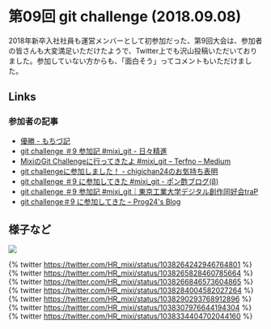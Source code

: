 # 第09回 git challenge (2018.09.08)

2018年新卒入社社員も運営メンバーとして初参加だった、第9回大会は、参加者の皆さんも大変満足いただけたようで、Twitter上でも沢山投稿いただいておりました。参加していない方からも、「面白そう」ってコメントもいただけました。

## Links

### 参加者の記事

- [優勝 - もちづ記](http://motttey.hatenablog.com/entry/2018/09/09/192849)
- [git challenge ＃9 参加記 #mixi_git - 日々精進](https://muttan1203.hatenablog.com/entry/mixi-git-challenge-9)
- [MixiのGit Challengeに行ってきたよ #mixi_git – Terfno – Medium](https://medium.com/@sueda.takahito/mixiのgit-challengeに行ってきたよ-mixi-git-ea9b5dd98778)
- [git challengeに参加しました！ - chigichan24のお気持ち表明](https://chigichan24.hatenablog.com/entry/2018/09/10/202451)
- [git challenge ＃9 に参加してきた #mixi_git - ポン酢ブログ(β)](https://atpons.hateblo.jp/entry/20180910/1536580770)
- [git challenge ＃9 参加記 #mixi_git｜東京工業大学デジタル創作同好会traP](https://trap.jp/post/519/)
- [git challenge＃9 に参加してきた – Prog24's Blog](https://blog.prog24.com/2018/09/git-challenge9-に参加してきた/)

## 様子など

![](../images/09/01.jpg)

{% twitter https://twitter.com/HR_mixi/status/1038264242946764801 %}
{% twitter https://twitter.com/HR_mixi/status/1038265828460785664 %}
{% twitter https://twitter.com/HR_mixi/status/1038266846573604865 %}
{% twitter https://twitter.com/HR_mixi/status/1038284004582027264 %}
{% twitter https://twitter.com/HR_mixi/status/1038290293768912896 %}
{% twitter https://twitter.com/HR_mixi/status/1038307976644194304 %}
{% twitter https://twitter.com/HR_mixi/status/1038334404702044160 %}
